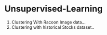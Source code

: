 # Unsupervised-Learning
1) Clustering With Racoon Image data...
2) Clustering with historical Stocks dataset..
